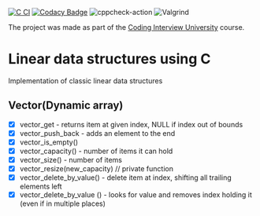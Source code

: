 [![C CI](https://github.com/dosart/Linear_data_structures_using_C/actions/workflows/main.yml/badge.svg)](https://github.com/dosart/Linear_data_structures_using_C/actions/workflows/main.yml)
[![Codacy Badge](https://app.codacy.com/project/badge/Grade/7fedc00712dd4d03b849d30c25736e31)](https://www.codacy.com/gh/dosart/Linear_data_structures_using_C/dashboard?utm_source=github.com&amp;utm_medium=referral&amp;utm_content=dosart/Linear_data_structures_using_C&amp;utm_campaign=Badge_Grade) ![cppcheck-action](https://github.com/stepin654321/MiniProject_Template/workflows/cppcheck-action/badge.svg) ![Valgrind](https://github.com/stepin654321/MiniProject_Template/workflows/Valgrind/badge.svg)

The project was made as part of the [Coding Interview University](https://github.com/Ilyushin/google-interview-university) course.

# Linear data structures using C
Implementation of classic linear data structures

## Vector(Dynamic array)

- [x] vector_get - returns item at given index, NULL if index out of bounds
- [x] vector_push_back - adds an element to the end
- [x] vector_is_empty() 
- [x] vector_capacity() - number of items it can hold
- [x] vector_size() - number of items
- [x] vector_resize(new_capacity) // private function
- [x] vector_delete_by_value() - delete item at index, shifting all trailing elements left
- [x] vector_delete_by_value () - looks for value and removes index holding it (even if in multiple places)  
